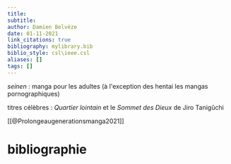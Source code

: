```yaml
---
title: 
subtitle:
author: Damien Belvèze
date: 01-11-2021
link_citations: true
bibliography: mylibrary.bib
biblio_style: csl\ieee.csl
aliases: []
tags: []
---
```


*seinen* : manga pour les adultes (à l'exception des hentai les mangas pornographiques)

titres célèbres : *Quartier lointain* et le *Sommet des Dieux* de Jiro Tanigûchi

[[@Prolongeaugenerationsmanga2021]]





# bibliographie

